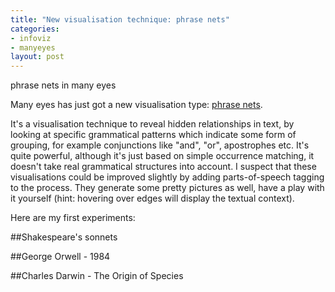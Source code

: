 ```yaml
--- 
title: "New visualisation technique: phrase nets"
categories: 
- infoviz
- manyeyes
layout: post
---
```


phrase nets in many eyes

Many eyes has just got a new visualisation type: [phrase nets][].

It's a visualisation technique to reveal hidden relationships in text, by
looking at specific grammatical patterns which indicate some form of grouping,
for example conjunctions like "and", "or", apostrophes etc. It's quite
powerful, although it's just based on simple occurrence matching, it doesn't
take real grammatical structures into account. I suspect that these
visualisations could be improved slightly by adding parts-of-speech tagging to
the process. They generate some pretty pictures as well, have a play with it
yourself (hint: hovering over edges will display the textual context).

Here are my first experiments:

##Shakespeare's sonnets

<script type="text/javascript" src="http://manyeyes.alphaworks.ibm.com/manyeyes/visualizations/0903ed221f0811dea39b000255111976/comments/090a595a1f0811dea39b000255111976.js?width=400&height=350"></script>

##George Orwell - 1984

<script type="text/javascript" src="http://manyeyes.alphaworks.ibm.com/manyeyes/visualizations/cb3555021efe11de8cd3000255111976/comments/cb38da9c1efe11de8cd3000255111976.js?width=400&height=350"></script>

##Charles Darwin - The Origin of Species

<script type="text/javascript" src="http://manyeyes.alphaworks.ibm.com/manyeyes/visualizations/dc89f63e1f0611de8ccb000255111976/comments/dc8ccbfc1f0611de8ccb000255111976.js?width=400&height=350"></script>

[phrase nets]: http://manyeyes.alphaworks.ibm.com/blog/2009/03/23/new-visualization-the-phrase-net/
